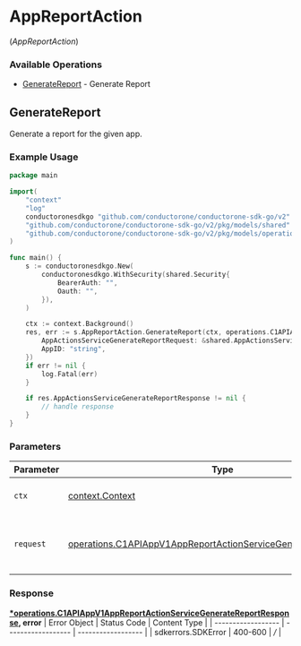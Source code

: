 # AppReportAction
(*AppReportAction*)

### Available Operations

* [GenerateReport](#generatereport) - Generate Report

## GenerateReport

Generate a report for the given app.

### Example Usage

```go
package main

import(
	"context"
	"log"
	conductoronesdkgo "github.com/conductorone/conductorone-sdk-go/v2"
	"github.com/conductorone/conductorone-sdk-go/v2/pkg/models/shared"
	"github.com/conductorone/conductorone-sdk-go/v2/pkg/models/operations"
)

func main() {
    s := conductoronesdkgo.New(
        conductoronesdkgo.WithSecurity(shared.Security{
            BearerAuth: "",
            Oauth: "",
        }),
    )

    ctx := context.Background()
    res, err := s.AppReportAction.GenerateReport(ctx, operations.C1APIAppV1AppReportActionServiceGenerateReportRequest{
        AppActionsServiceGenerateReportRequest: &shared.AppActionsServiceGenerateReportRequest{},
        AppID: "string",
    })
    if err != nil {
        log.Fatal(err)
    }

    if res.AppActionsServiceGenerateReportResponse != nil {
        // handle response
    }
}
```

### Parameters

| Parameter                                                                                                                                                | Type                                                                                                                                                     | Required                                                                                                                                                 | Description                                                                                                                                              |
| -------------------------------------------------------------------------------------------------------------------------------------------------------- | -------------------------------------------------------------------------------------------------------------------------------------------------------- | -------------------------------------------------------------------------------------------------------------------------------------------------------- | -------------------------------------------------------------------------------------------------------------------------------------------------------- |
| `ctx`                                                                                                                                                    | [context.Context](https://pkg.go.dev/context#Context)                                                                                                    | :heavy_check_mark:                                                                                                                                       | The context to use for the request.                                                                                                                      |
| `request`                                                                                                                                                | [operations.C1APIAppV1AppReportActionServiceGenerateReportRequest](../../pkg/models/operations/c1apiappv1appreportactionservicegeneratereportrequest.md) | :heavy_check_mark:                                                                                                                                       | The request object to use for the request.                                                                                                               |


### Response

**[*operations.C1APIAppV1AppReportActionServiceGenerateReportResponse](../../pkg/models/operations/c1apiappv1appreportactionservicegeneratereportresponse.md), error**
| Error Object       | Status Code        | Content Type       |
| ------------------ | ------------------ | ------------------ |
| sdkerrors.SDKError | 400-600            | */*                |
